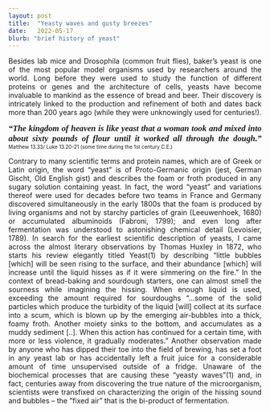 ```yaml
---
layout: post
title:  "Yeasty waves and gusty breezes"
date:   2022-05-17
blurb: "brief history of yeast"
---
```

<style>body {text-align: justify}</style>

Besides lab mice and Drosophila (common fruit flies), baker’s yeast is one of the most popular model organisms used by researchers around the world. Long before they were used to study the function of different proteins or genes and the architecture of cells, yeasts have become invaluable to mankind as the essence of bread and beer. Their discovery is intricately linked to the production and refinement of both and dates back more than 200 years ago (while they were unknowingly used for centuries!).

<span style="font-family:Papyrus;font-size: 1.2em">***“The kingdom of heaven is like yeast that a woman took and mixed into about sixty pounds of flour until it worked all through the dough.”***</span> 
<span style="font-size: x-small;">Matthew 13.33/ Luke 13.20-21 (some time during the 1st century C.E.)</span> 

Contrary to many scientific terms and protein names, which are of Greek or Latin origin, the word “yeast” is of Proto-Germanic origin (jest, German Gischt, Old English gist) and describes the foam or froth produced in any sugary solution containing yeast. In fact, the word “yeast” and variations thereof were used for decades before two teams in France and Germany discovered simultaneously in the early 1800s that the foam is produced by living organisms and not by starchy particles of grain (Leeuwenhoek, 1680) or accumulated albuminoids (Fabroni, 1799); and even long after fermentation was understood to astonishing chemical detail (Levoisier, 1789). In search for the earliest scientific description of yeasts, I came across the almost literary observations by Thomas Huxley in 1872, who starts his review elegantly titled Yeast(1) by describing “little bubbles [which] will be seen rising to the surface, and their abundance [which] will increase until the liquid hisses as if it were simmering on the fire.” In the context of bread-baking and sourdough starters, one can almost smell the sourness while imagining the hissing. When enough liquid is used, exceeding the amount required for sourdoughs  “…some of the solid particles which produce the turbidity of the liquid [will] collect at its surface into a scum, which is blown up by the emerging air-bubbles into a thick, foamy froth. Another moiety sinks to the bottom, and accumulates as a muddy sediment [..]. When this action has continued for a certain time, with more or less violence, it gradually moderates.” Another observation made by anyone who has dipped their toe into the field of brewing, has set a foot in any yeast lab or has accidentally left a fruit juice for a considerable amount of time unsupervised outside of a fridge. Unaware of the biochemical processes that are causing these “yeasty waves”(1) and, in fact, centuries away from discovering the true nature of the microorganism, scientists were transfixed on characterizing the origin of the hissing sound and bubbles – the ”fixed air” that is the bi-product of fermentation. 
